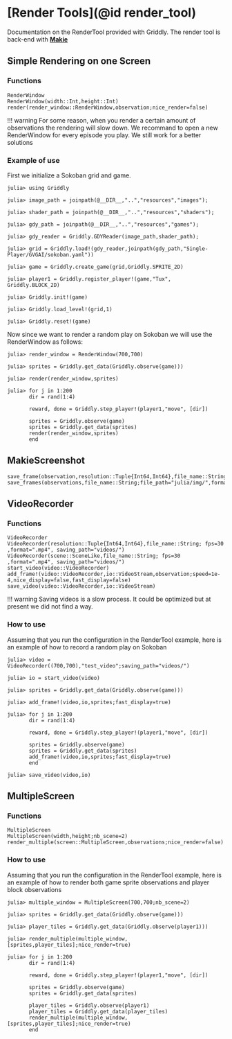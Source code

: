 # [Render Tools](@id render_tool)
Documentation on the RenderTool provided with Griddly. The render tool is back-end with [__Makie__](http://makie.juliaplots.org/stable/)

## Simple Rendering on one Screen
### Functions
```@docs
RenderWindow
RenderWindow(width::Int,height::Int)
render(render_window::RenderWindow,observation;nice_render=false)
```
!!! warning
    For some reason, when you render a certain amount of observations the rendering
    will slow down. We recommand to open a new RenderWindow for every episode you play.
    We still work for a better solutions


### Example of use
First we initialize a Sokoban grid and game.
```jldoctest
julia> using Griddly

julia> image_path = joinpath(@__DIR__,"..","resources","images");

julia> shader_path = joinpath(@__DIR__,"..","resources","shaders");

julia> gdy_path = joinpath(@__DIR__,"..","resources","games");

julia> gdy_reader = Griddly.GDYReader(image_path,shader_path);

julia> grid = Griddly.load!(gdy_reader,joinpath(gdy_path,"Single-Player/GVGAI/sokoban.yaml"))

julia> game = Griddly.create_game(grid,Griddly.SPRITE_2D)

julia> player1 = Griddly.register_player!(game,"Tux", Griddly.BLOCK_2D)

julia> Griddly.init!(game)

julia> Griddly.load_level!(grid,1)

julia> Griddly.reset!(game)
```

Now since we want to render a random play on Sokoban we will use the RenderWindow
as follows:

```jldoctest
julia> render_window = RenderWindow(700,700)

julia> sprites = Griddly.get_data(Griddly.observe(game)))

julia> render(render_window,sprites)

julia> for j in 1:200
       dir = rand(1:4)

       reward, done = Griddly.step_player!(player1,"move", [dir])

       sprites = Griddly.observe(game)
       sprites = Griddly.get_data(sprites)
       render(render_window,sprites)
       end
```

## MakieScreenshot
```@docs
save_frame(observation,resolution::Tuple{Int64,Int64},file_name::String;file_path="julia/img/",format=".png")
save_frames(observations,file_name::String;file_path="julia/img/",format=".png")
```

## VideoRecorder
### Functions
```@docs
VideoRecorder
VideoRecorder(resolution::Tuple{Int64,Int64},file_name::String; fps=30 ,format=".mp4", saving_path="videos/")
VideoRecorder(scene::SceneLike,file_name::String; fps=30 ,format=".mp4", saving_path="videos/")
start_video(video::VideoRecorder)
add_frame!(video::VideoRecorder,io::VideoStream,observation;speed=1e-4,nice_display=false,fast_display=false)
save_video(video::VideoRecorder,io::VideoStream)
```
!!! warning
    Saving videos is a slow process. It could be optimized but at present we did not
    find a way.

### How to use
Assuming that you run the configuration in the RenderTool example, here is an
example of how to record a random play on Sokoban

```jldoctests
julia> video = VideoRecorder((700,700),"test_video";saving_path="videos/")

julia> io = start_video(video)

julia> sprites = Griddly.get_data(Griddly.observe(game)))

julia> add_frame!(video,io,sprites;fast_display=true)

julia> for j in 1:200
       dir = rand(1:4)

       reward, done = Griddly.step_player!(player1,"move", [dir])

       sprites = Griddly.observe(game)
       sprites = Griddly.get_data(sprites)
       add_frame!(video,io,sprites;fast_display=true)
       end

julia> save_video(video,io)
```

## MultipleScreen
### Functions
```@docs
MultipleScreen
MultipleScreen(width,height;nb_scene=2)
render_multiple(screen::MultipleScreen,observations;nice_render=false)
```
### How to use
Assuming that you run the configuration in the RenderTool example, here is an
example of how to render both game sprite observations and player block observations

```jldoctests
julia> multiple_window = MultipleScreen(700,700;nb_scene=2)

julia> sprites = Griddly.get_data(Griddly.observe(game)))

julia> player_tiles = Griddly.get_data(Griddly.observe(player1)))

julia> render_multiple(multiple_window,[sprites,player_tiles];nice_render=true)

julia> for j in 1:200
       dir = rand(1:4)

       reward, done = Griddly.step_player!(player1,"move", [dir])

       sprites = Griddly.observe(game)
       sprites = Griddly.get_data(sprites)

       player_tiles = Griddly.observe(player1)
       player_tiles = Griddly.get_data(player_tiles)
       render_multiple(multiple_window,[sprites,player_tiles];nice_render=true)
       end
```
